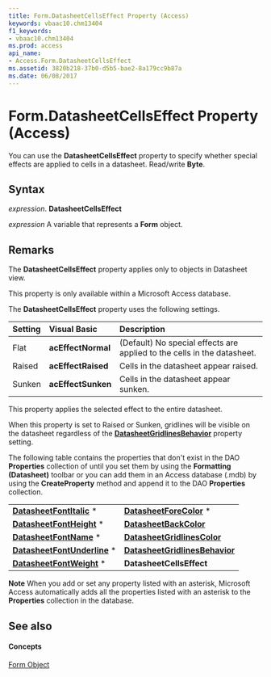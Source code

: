 ```yaml
---
title: Form.DatasheetCellsEffect Property (Access)
keywords: vbaac10.chm13404
f1_keywords:
- vbaac10.chm13404
ms.prod: access
api_name:
- Access.Form.DatasheetCellsEffect
ms.assetid: 3820b218-37b0-d5b5-bae2-8a179cc9b87a
ms.date: 06/08/2017
---
```



# Form.DatasheetCellsEffect Property (Access)

You can use the **DatasheetCellsEffect** property to specify whether special effects are applied to cells in a datasheet. Read/write **Byte**.


## Syntax

 _expression_. **DatasheetCellsEffect**

 _expression_ A variable that represents a **Form** object.


## Remarks

The **DatasheetCellsEffect** property applies only to objects in Datasheet view.

This property is only available within a Microsoft Access database.

The **DatasheetCellsEffect** property uses the following settings.



|**Setting**|**Visual Basic**|**Description**|
|:-----|:-----|:-----|
|Flat|**acEffectNormal**|(Default) No special effects are applied to the cells in the datasheet.|
|Raised|**acEffectRaised**|Cells in the datasheet appear raised.|
|Sunken|**acEffectSunken**|Cells in the datasheet appear sunken.|
This property applies the selected effect to the entire datasheet.

When this property is set to Raised or Sunken, gridlines will be visible on the datasheet regardless of the **[DatasheetGridlinesBehavior](form-datasheetgridlinesbehavior-property-access.md)** property setting.

The following table contains the properties that don't exist in the DAO **Properties** collection of until you set them by using the **Formatting (Datasheet)** toolbar or you can add them in an Access database (.mdb) by using the **CreateProperty** method and append it to the DAO **Properties** collection.


|||
|:-----|:-----|
|**[DatasheetFontItalic](form-datasheetfontitalic-property-access.md)** *|**[DatasheetForeColor](form-datasheetforecolor-property-access.md)** *|
|**[DatasheetFontHeight](form-datasheetfontheight-property-access.md)** *|**[DatasheetBackColor](form-datasheetbackcolor-property-access.md)**|
|**[DatasheetFontName](form-datasheetfontname-property-access.md)** *|**[DatasheetGridlinesColor](form-datasheetgridlinescolor-property-access.md)**|
|**[DatasheetFontUnderline](form-datasheetfontunderline-property-access.md)** *|**[DatasheetGridlinesBehavior](form-datasheetgridlinesbehavior-property-access.md)**|
|**[DatasheetFontWeight](form-datasheetfontweight-property-access.md)** *|**DatasheetCellsEffect**|

 **Note**  When you add or set any property listed with an asterisk, Microsoft Access automatically adds all the properties listed with an asterisk to the **Properties** collection in the database.


## See also


#### Concepts


[Form Object](form-object-access.md)

